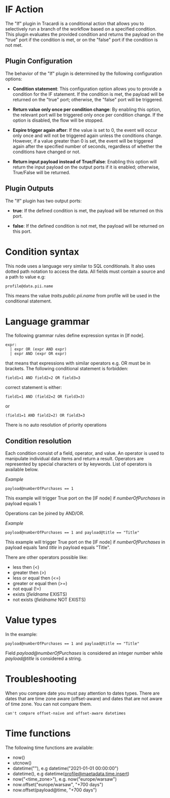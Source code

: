 # IF Action

The "If" plugin in Tracardi is a conditional action that allows you to selectively run a branch of the workflow based on a specified condition. This plugin evaluates the provided condition and returns the payload on the "true" port if the condition is met, or on the "false" port if the condition is not met.

## Plugin Configuration

The behavior of the "If" plugin is determined by the following configuration options:

- **Condition statement**: This configuration option allows you to provide a condition for the IF statement. If the condition is met, the payload will be returned on the "true" port; otherwise, the "false" port will be triggered.

- **Return value only once per condition change**: By enabling this option, the relevant port will be triggered only once per condition change. If the option is disabled, the flow will be stopped.

- **Expire trigger again after**: If the value is set to 0, the event will occur only once and will not be triggered again unless the conditions change. However, if a value greater than 0 is set, the event will be triggered again after the specified number of seconds, regardless of whether the conditions have changed or not.

- **Return input payload instead of True/False**: Enabling this option will return the input payload on the output ports if it is enabled; otherwise, True/False will be returned.

## Plugin Outputs

The "If" plugin has two output ports:

- **true**: If the defined condition is met, the payload will be returned on this port.

- **false**: If the defined condition is not met, the payload will be returned on this port.

# Condition syntax

This node uses a language very similar to SQL conditionals. It also uses dotted path notation to access the data.
All fields must contain a source and a path to value e.g:

```
profile@data.pii.name
```

This means the value *traits.public.pii.name* from profile will be used in the conditional statement.

# Language grammar

The following grammar rules define expression syntax in [If node].

```
expr:
  | expr OR (expr AND expr)
  | expr AND (expr OR expr)
```

that means that expressions with similar operators e.g. OR must be in brackets. The following conditional statement is forbidden:

```
field1=1 AND field2=2 OR field3=3
```

correct statement is either:

```
field1=1 AND (field2=2 OR field3=3)
```

or

```
(field1=1 AND field2=2) OR field3=3
```

There is no auto resolution of priority operations

## Condition resolution

Each condition consist of a field, operator, and value. An operator is used to manipulate individual data items and return a result.
Operators are represented by special characters or by keywords. List of operators is available below.

*Example*

```
payload@numberOfPurchases == 1
```

This example will trigger True port on the [IF node] if *numberOfPurchases* in payload equals 1

Operations can be joined by AND/OR. 

*Example*

```
payload@numberOfPurchases == 1 and payload@title == "Title"
```

This example will trigger True port on the [IF node] if *numberOfPurchases* in payload equals 1and *title* in payload 
equals "Title".

There are other operators possible like:

* less then (<)
* greater then (>)
* less or equal then (<=)
* greater or equal then (>=)
* not equal (!=)
* exists (*fieldname* EXISTS)
* not exists (*fieldname* NOT EXISTS)

# Value types

In the example:

```
payload@numberOfPurchases == 1 and payload@title == "Title"
```

Field *payload@numberOfPurchases* is considered an integer number while *payload@title* is considered a string.

# Troubleshooting

When you compare date you must pay attention to dates types. There are dates that are time zone aware (offset-aware)
and dates that are not aware of time zone. You can not compare them.

```
can't compare offset-naive and offset-aware datetimes
```

# Time functions

The following time functions are available:

* now()
* utcnow()
* datetime("<value>"), e.g datetime("2021-01-01 00:00:00")
* datetime(<field>), e.g datetime(profile@maetadata.time.insert)
* now("<time_zone>"), e.g. now("europe/warsaw")
* now.offset("europe/warsaw", "+700 days")
* now.offset(payload@time, "+700 days")